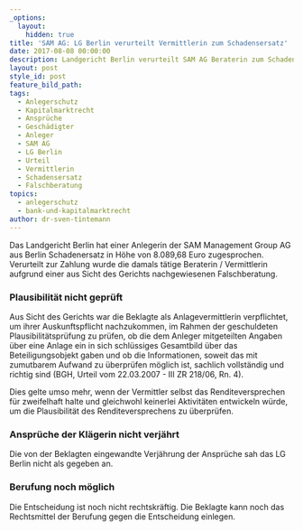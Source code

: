 ```yaml
---
_options:
  layout:
    hidden: true
title: 'SAM AG: LG Berlin verurteilt Vermittlerin zum Schadensersatz'
date: 2017-08-08 00:00:00
description: Landgericht Berlin verurteilt SAM AG Beraterin zum Schadensersatz
layout: post
style_id: post
feature_bild_path:
tags:
  - Anlegerschutz
  - Kapitalmarktrecht
  - Ansprüche
  - Geschädigter
  - Anleger
  - SAM AG
  - LG Berlin
  - Urteil
  - Vermittlerin
  - Schadensersatz
  - Falschberatung
topics:
  - anlegerschutz
  - bank-und-kapitalmarktrecht
author: dr-sven-tintemann
---
```



Das Landgericht Berlin hat einer Anlegerin der SAM Management Group AG aus Berlin Schadenersatz in Höhe von 8.089,68 Euro zugesprochen. Verurteilt zur Zahlung wurde die damals tätige Beraterin / Vermittlerin aufgrund einer aus Sicht des Gerichts nachgewiesenen Falschberatung.

### Plausibilität nicht geprüft

Aus Sicht des Gerichts war die Beklagte als Anlagevermittlerin verpflichtet, um ihrer Auskunftspflicht nachzukommen, im Rahmen der geschuldeten Plausibilitätsprüfung zu prüfen, ob die dem Anleger mitgeteilten Angaben über eine Anlage ein in sich schlüssiges Gesamtbild über das Beteiligungsobjekt gaben und ob die Informationen, soweit das mit zumutbarem Aufwand zu überprüfen möglich ist, sachlich vollständig und richtig sind (BGH, Urteil vom 22.03.2007 - III ZR 218/06, Rn. 4).

Dies gelte umso mehr, wenn der Vermittler selbst das Renditeversprechen für zweifelhaft halte und gleichwohl keinerlei Aktivitäten entwickeln würde, um die Plausibilität des Renditeversprechens zu überprüfen.

### Ansprüche der Klägerin nicht verjährt

Die von der Beklagten eingewandte Verjährung der Ansprüche sah das LG Berlin nicht als gegeben an.

### Berufung noch möglich

Die Entscheidung ist noch nicht rechtskräftig. Die Beklagte kann noch das Rechtsmittel der Berufung gegen die Entscheidung einlegen.